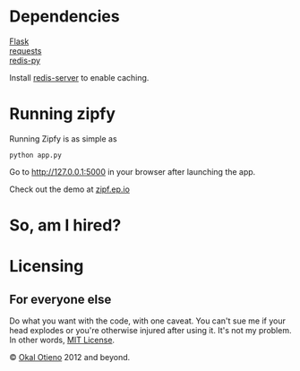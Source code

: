 Dependencies
============

[Flask](http://flask.pocoo.org/)  
[requests](http://docs.python-requests.org/)  
[redis-py](https://github.com/andymccurdy/redis-py)  

Install [redis-server](http://redis.io) to enable caching.

Running zipfy
=============

Running Zipfy is as simple as
    
    python app.py

Go to http://127.0.0.1:5000 in your browser after launching the app.

Check out the demo at [zipf.ep.io](https://zipf.ep.io)

So, am I hired?
===============

Licensing
=========

For everyone else
-----------------

Do what you want with the code, with one caveat. You can't sue me if your head explodes or you're otherwise
injured after using it. It's not my problem. In other words, 
[MIT License](http://www.opensource.org/licenses/mit-license.php).

&copy; [Okal Otieno](http://twitter.com/okalotieno) 2012 and beyond.
